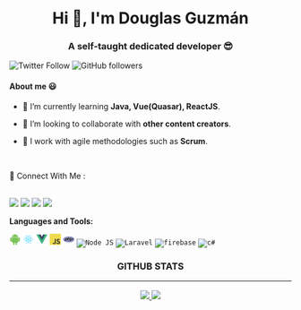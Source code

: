 <h1 align="center">Hi 👋, I'm Douglas Guzmán</h1>
<h3 align="center">A self-taught dedicated developer 😎 </h3>

![Twitter Follow](https://img.shields.io/twitter/follow/Gdegentleman_?label=Gdegentleman_&style=social)
![GitHub followers](https://img.shields.io/github/followers/DouglasG96?label=DouglasG96&style=social)

#### About me 😃

- 🌱 I’m currently learning **Java, Vue(Quasar), ReactJS**.

- 👯 I’m looking to collaborate with **other content creators**.

- 👫 I work with agile methodologies such as **Scrum**.

 <br>

<p>
  📣 Connect With Me :<br/>
   <br>

<a href="mailto:drgb96@gmail.com?subject=[GitHub]%20🔥%20Want%20To%20contact&body=Hello Douglas Guzman%20..."><img src="https://img.shields.io/badge/e‑mail-D14836.svg?style=for-the-badge&logo=GMail&logoColor=white"/></a>
<a href="https://www.instagram.com/douglasguzman_96/"><img src="https://img.shields.io/badge/instagram-E4405F.svg?style=for-the-badge&logo=instagram&logoColor=white"/></a>
<a href="https://www.linkedin.com/in/douglas-guzman-863b76183/"><img src="https://img.shields.io/badge/linkedin-0077B5.svg?style=for-the-badge&logo=linkedin&logoColor=white"/></a>
<a href="https://twitter.com/Gdegentleman_"><img src="https://img.shields.io/badge/twitter-0077B5.svg?style=for-the-badge&logo=twitter&logoColor=white"/></a>

</p>

**Languages and Tools:**

<code><img height="20" src="https://raw.githubusercontent.com/github/explore/80688e429a7d4ef2fca1e82350fe8e3517d3494d/topics/android/android.png"></code>
<code><img height="20" src="https://raw.githubusercontent.com/github/explore/80688e429a7d4ef2fca1e82350fe8e3517d3494d/topics/react/react.png"></code>
<code><img height="20" src="https://raw.githubusercontent.com/github/explore/80688e429a7d4ef2fca1e82350fe8e3517d3494d/topics/vue/vue.png"></code>
<code><img height="20" src="https://raw.githubusercontent.com/github/explore/80688e429a7d4ef2fca1e82350fe8e3517d3494d/topics/javascript/javascript.png"></code>
<code><img height="20" src="https://raw.githubusercontent.com/github/explore/80688e429a7d4ef2fca1e82350fe8e3517d3494d/topics/php/php.png"></code>
<code><img src="https://www.vectorlogo.zone/logos/nodejs/nodejs-icon.svg" alt="Node JS" width="22" height="22"/></code>
<code><img src="https://www.vectorlogo.zone/logos/laravel/laravel-icon.svg" alt="Laravel" width="22" height="22"/></code>
<code><img src="https://www.vectorlogo.zone/logos/firebase/firebase-icon.svg" alt="firebase" width="22" height="22"/></code>
<code><img src="https://www.vectorlogo.zone/logos/firebase/c#.svg" alt="c#" width="22" height="22"/></code>

<h3 align="center">GITHUB STATS<hr/></h3>

<p align="center">
<a href="https://github.com/DouglasG96">
  <img height="180em" src="https://github-readme-stats-eight-theta.vercel.app/api?username=DouglasG96&show_icons=true&theme=dracula&include_all_commits=true&count_private=true"/>
  <img height="180em" src="https://github-readme-stats-eight-theta.vercel.app/api/top-langs/?username=DouglasG96&layout=compact&langs_count=8&theme=merko"/>
</a>
</p>
